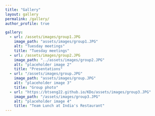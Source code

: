 ```yaml
---
title: "Gallery"
layout: gallery
permalink: /gallery/
author_profile: true

gallery:
  - url: /assets/images/group1.JPG
    image_path: "assets/images/group1.JPG"
    alt: "Tuesday meetings"
    title: "Tuesday meetings"
  - url: /assets/images/group2.JPG
    image_path: "../assets/images/group2.JPG"
    alt: "placeholder image 2"
    title: "Presentations"
  - url: "/assets/images/group.JPG"
    image_path: "assets/images/group.JPG"
    alt: "placeholder image 3"
    title: "Group photo"
  - url: "https://btseng22.github.io/KDo/assets/images/group3.JPG"
    image_path: "/assets/images/group3.JPG"
    alt: "placeholder image 4"
    title: "Team Lunch at India's Restaurant"
---
```

